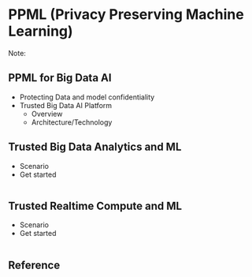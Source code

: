 # PPML (Privacy Preserving Machine Learning)


Note: 
## PPML for Big Data AI
- Protecting Data and model confidentiality
- Trusted Big Data AI Platform
    - Overview
    - Architecture/Technology 

## Trusted Big Data Analytics and ML
- Scenario
- Get started 
 
```bash
```

## Trusted Realtime Compute and ML
- Scenario
- Get started 

```bash
```


## 

## Reference
